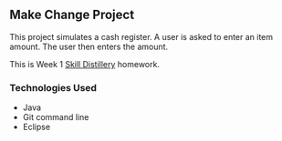 ## Make Change Project

This project simulates a cash register. A user is asked to enter an item amount. The user then enters the amount.

This is Week 1 [Skill Distillery](http://skilldistillery.com) homework.

### Technologies Used
* Java
* Git command line
* Eclipse